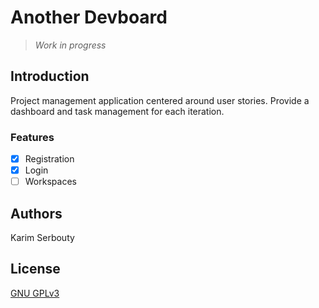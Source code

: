 # Another Devboard

> *Work in progress*

## Introduction

Project management application centered around user stories. Provide a dashboard and task management for each iteration.

### Features

- [x] Registration
- [x] Login
- [ ] Workspaces

## Authors

Karim Serbouty

## License

[GNU GPLv3](./LICENSE.txt)
